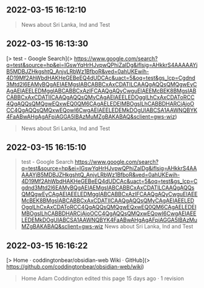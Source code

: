 
## 2022-03-15 16:12:10

> News about Sri Lanka, Ind and Test
## 2022-03-15 16:13:30

[> test - Google Search](> https://www.google.com/search?q=test&source=hp&ei=IGswYqHrHJvpwQPhiZaIDg&iflsig=AHkkrS4AAAAAYjB5MDBJZHkgshtQ_AnjvLRbWz1BfboR&ved=0ahUKEwih-4D19Mf2AhWbdHAKHeGEBeEQ4dUDCAc&uact=5&oq=test&gs_lcp=Cgdnd3Mtd2l6EAMyBQgAEIAEMgsIABCABBCxAxCDATILCAAQgAQQsQMQgwEyCAgAEIAEELEDMggIABCABBCxAzIFCAAQgAQyCwguEIAEEMcBEK8BMgsIABCABBCxAxCDATIICAAQgAQQsQMyCAgAEIAEELEDOggILhCxAxCDAToRCC4QgAQQsQMQgwEQxwEQ0QM6CAgAELEDEIMBOgsILhCABBDHARCjAjoOCC4QgAQQsQMQxwEQowI6CwgAEIAEELEDEMkDOgUIABCSA1AAWNQBYK4FaABwAHgAgAFpiAGGA5IBAzMuMZgBAKABAQ&sclient=gws-wiz)
> News about Sri Lanka, Ind and Test
## 2022-03-15 16:15:10

> test - Google Search
> https://www.google.com/search?q=test&source=hp&ei=IGswYqHrHJvpwQPhiZaIDg&iflsig=AHkkrS4AAAAAYjB5MDBJZHkgshtQ_AnjvLRbWz1BfboR&ved=0ahUKEwih-4D19Mf2AhWbdHAKHeGEBeEQ4dUDCAc&uact=5&oq=test&gs_lcp=Cgdnd3Mtd2l6EAMyBQgAEIAEMgsIABCABBCxAxCDATILCAAQgAQQsQMQgwEyCAgAEIAEELEDMggIABCABBCxAzIFCAAQgAQyCwguEIAEEMcBEK8BMgsIABCABBCxAxCDATIICAAQgAQQsQMyCAgAEIAEELEDOggILhCxAxCDAToRCC4QgAQQsQMQgwEQxwEQ0QM6CAgAELEDEIMBOgsILhCABBDHARCjAjoOCC4QgAQQsQMQxwEQowI6CwgAEIAEELEDEMkDOgUIABCSA1AAWNQBYK4FaABwAHgAgAFpiAGGA5IBAzMuMZgBAKABAQ&sclient=gws-wiz
> News about Sri Lanka, Ind and Test
## 2022-03-15 16:16:22
[> Home · coddingtonbear/obsidian-web Wiki · GitHub](> https://github.com/coddingtonbear/obsidian-web/wiki)
> Home
> Adam Coddington edited this page 15 days ago · 1 revision
